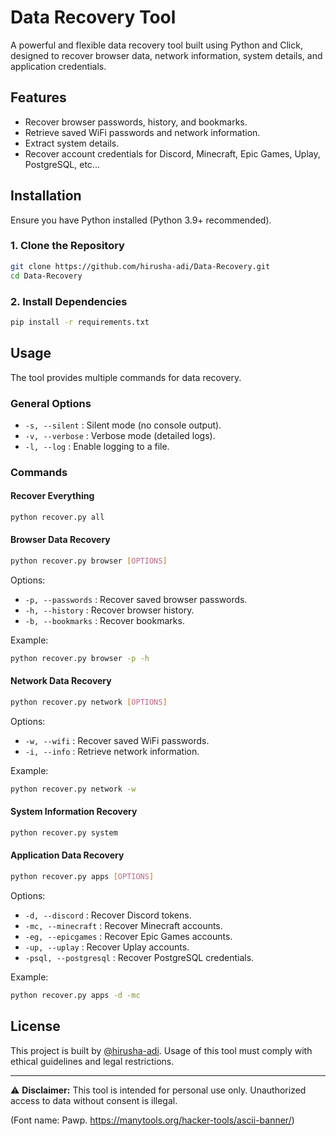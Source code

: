 # Data Recovery Tool

A powerful and flexible data recovery tool built using Python and Click, designed to recover browser data, network information, system details, and application credentials.

## Features

- Recover browser passwords, history, and bookmarks.
- Retrieve saved WiFi passwords and network information.
- Extract system details.
- Recover account credentials for Discord, Minecraft, Epic Games, Uplay, PostgreSQL, etc...

## Installation

Ensure you have Python installed (Python 3.9+ recommended).

### 1. Clone the Repository

```sh
git clone https://github.com/hirusha-adi/Data-Recovery.git
cd Data-Recovery
```

### 2. Install Dependencies

```sh
pip install -r requirements.txt
```

## Usage

The tool provides multiple commands for data recovery.

### General Options

- `-s, --silent` : Silent mode (no console output).
- `-v, --verbose` : Verbose mode (detailed logs).
- `-l, --log` : Enable logging to a file.

### Commands

#### Recover Everything

```sh
python recover.py all
```

#### Browser Data Recovery

```sh
python recover.py browser [OPTIONS]
```

Options:
- `-p, --passwords` : Recover saved browser passwords.
- `-h, --history` : Recover browser history.
- `-b, --bookmarks` : Recover bookmarks.

Example:
```sh
python recover.py browser -p -h
```

#### Network Data Recovery

```sh
python recover.py network [OPTIONS]
```

Options:
- `-w, --wifi` : Recover saved WiFi passwords.
- `-i, --info` : Retrieve network information.

Example:
```sh
python recover.py network -w
```

#### System Information Recovery

```sh
python recover.py system
```

#### Application Data Recovery

```sh
python recover.py apps [OPTIONS]
```

Options:
- `-d, --discord` : Recover Discord tokens.
- `-mc, --minecraft` : Recover Minecraft accounts.
- `-eg, --epicgames` : Recover Epic Games accounts.
- `-up, --uplay` : Recover Uplay accounts.
- `-psql, --postgresql` : Recover PostgreSQL credentials.

Example:
```sh
python recover.py apps -d -mc
```

## License

This project is built by [@hirusha-adi](https://github.com/hirusha-adi). Usage of this tool must comply with ethical guidelines and legal restrictions.

---

⚠ **Disclaimer:** This tool is intended for personal use only. Unauthorized access to data without consent is illegal.


(Font name: Pawp. https://manytools.org/hacker-tools/ascii-banner/)